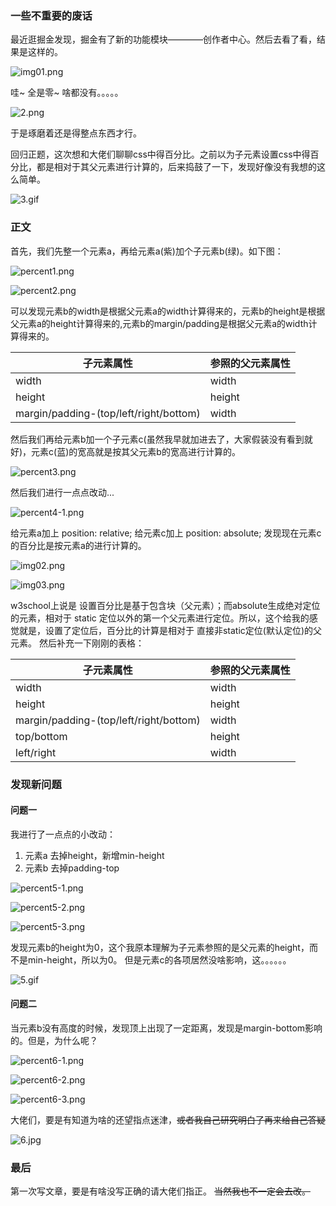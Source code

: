 ### 一些不重要的废话

最近逛掘金发现，掘金有了新的功能模块————创作者中心。然后去看了看，结果是这样的。

![img01.png](https://p9-juejin.byteimg.com/tos-cn-i-k3u1fbpfcp/c6bc842ad4964c6aae633fefa881da32~tplv-k3u1fbpfcp-watermark.image)

哇~ 全是零~ 啥都没有。。。。。

![2.png](https://p9-juejin.byteimg.com/tos-cn-i-k3u1fbpfcp/f20577261ec14a77abfd0e0b2a0cfc47~tplv-k3u1fbpfcp-watermark.image)

于是琢磨着还是得整点东西才行。

回归正题，这次想和大佬们聊聊css中得百分比。之前以为子元素设置css中得百分比，都是相对于其父元素进行计算的，后来捣鼓了一下，发现好像没有我想的这么简单。

![3.gif](https://p3-juejin.byteimg.com/tos-cn-i-k3u1fbpfcp/d7a555f9ff1c4297b34aa3cdab3813e0~tplv-k3u1fbpfcp-watermark.image)

### 正文

首先，我们先整一个元素a，再给元素a(紫)加个子元素b(绿)。如下图：

![percent1.png](https://p1-juejin.byteimg.com/tos-cn-i-k3u1fbpfcp/1b1e766152d94af58b72af76625888cb~tplv-k3u1fbpfcp-watermark.image)

![percent2.png](https://p9-juejin.byteimg.com/tos-cn-i-k3u1fbpfcp/52777b7d33074d17babab18658149765~tplv-k3u1fbpfcp-watermark.image)

可以发现元素b的width是根据父元素a的width计算得来的，元素b的height是根据父元素a的height计算得来的,元素b的margin/padding是根据父元素a的width计算得来的。

| 子元素属性 | 参照的父元素属性 |
| --- | --- |
| width | width |
| height | height |
| margin/padding-(top/left/right/bottom) | width |

然后我们再给元素b加一个子元素c(虽然我早就加进去了，大家假装没有看到就好)，元素c(蓝)的宽高就是按其父元素b的宽高进行计算的。

![percent3.png](https://p3-juejin.byteimg.com/tos-cn-i-k3u1fbpfcp/b00085d8f85145c2a601dfc04bd9bb85~tplv-k3u1fbpfcp-watermark.image)

然后我们进行一点点改动...

![percent4-1.png](https://p3-juejin.byteimg.com/tos-cn-i-k3u1fbpfcp/c89fdd2afc2b460c9dfd41f076ff2e14~tplv-k3u1fbpfcp-watermark.image)

给元素a加上 position: relative; 给元素c加上 position: absolute;
发现现在元素c的百分比是按元素a的进行计算的。

![img02.png](https://p9-juejin.byteimg.com/tos-cn-i-k3u1fbpfcp/d0a3e0fbbeca40ce86e72c02d6975d78~tplv-k3u1fbpfcp-watermark.image)


![img03.png](https://p1-juejin.byteimg.com/tos-cn-i-k3u1fbpfcp/f427cc6eac364d50a7e6e313d788a455~tplv-k3u1fbpfcp-watermark.image)

w3school上说是 设置百分比是基于包含块（父元素）；而absolute生成绝对定位的元素，相对于 static 定位以外的第一个父元素进行定位。所以，这个给我的感觉就是，设置了定位后，百分比的计算是相对于 直接非static定位(默认定位)的父元素。
然后补充一下刚刚的表格：

| 子元素属性 | 参照的父元素属性 |
| --- | --- |
| width | width |
| height | height |
| margin/padding-(top/left/right/bottom) | width |
| top/bottom | height |
| left/right | width |

### 发现新问题

#### 问题一

我进行了一点点的小改动：
1. 元素a 去掉height，新增min-height
2. 元素b 去掉padding-top

![percent5-1.png](https://p3-juejin.byteimg.com/tos-cn-i-k3u1fbpfcp/c70bf5400c74439490df73a3789d434c~tplv-k3u1fbpfcp-watermark.image)

![percent5-2.png](https://p3-juejin.byteimg.com/tos-cn-i-k3u1fbpfcp/eeb808b1513746869eca58fb627cf5de~tplv-k3u1fbpfcp-watermark.image)

![percent5-3.png](https://p6-juejin.byteimg.com/tos-cn-i-k3u1fbpfcp/0d0cf1cd2c004acc9a27ab3c7ba9e93d~tplv-k3u1fbpfcp-watermark.image)

发现元素b的height为0，这个我原本理解为子元素参照的是父元素的height，而不是min-height，所以为0。
但是元素c的各项居然没啥影响，这。。。。。。

![5.gif](https://p9-juejin.byteimg.com/tos-cn-i-k3u1fbpfcp/d44044ad333545a5b8358f0a64e0c9e9~tplv-k3u1fbpfcp-watermark.image)

#### 问题二

当元素b没有高度的时候，发现顶上出现了一定距离，发现是margin-bottom影响的。但是，为什么呢？

![percent6-1.png](https://p1-juejin.byteimg.com/tos-cn-i-k3u1fbpfcp/9138ee4fd6d146f2b0d3f3fb830057c7~tplv-k3u1fbpfcp-watermark.image)

![percent6-2.png](https://p9-juejin.byteimg.com/tos-cn-i-k3u1fbpfcp/53728638c5cf404f9f7026eaf2ce1465~tplv-k3u1fbpfcp-watermark.image)

![percent6-3.png](https://p6-juejin.byteimg.com/tos-cn-i-k3u1fbpfcp/f636246a364049d2b73d72487eeaf141~tplv-k3u1fbpfcp-watermark.image)

大佬们，要是有知道为啥的还望指点迷津，~~或者我自己研究明白了再来给自己答疑~~

![6.jpg](https://p6-juejin.byteimg.com/tos-cn-i-k3u1fbpfcp/93fdac647cff47119f99b17896e83558~tplv-k3u1fbpfcp-watermark.image)

### 最后

第一次写文章，要是有啥没写正确的请大佬们指正。
~~当然我也不一定会去改。~~
















